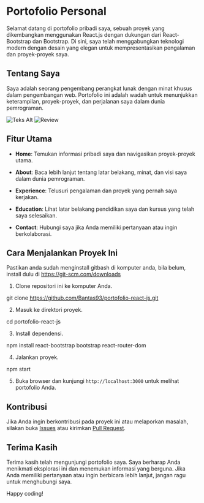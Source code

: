 # Portofolio Personal

Selamat datang di portofolio pribadi saya, sebuah proyek yang dikembangkan menggunakan React.js dengan dukungan dari React-Bootstrap dan Bootstrap. Di sini, saya telah menggabungkan teknologi modern dengan desain yang elegan untuk mempresentasikan pengalaman dan proyek-proyek saya.

## Tentang Saya

Saya adalah seorang pengembang perangkat lunak dengan minat khusus dalam pengembangan web. Portofolio ini adalah wadah untuk menunjukkan keterampilan, proyek-proyek, dan perjalanan saya dalam dunia pemrograman.

![Teks Alt](./assets/testimoni/review.jpg)
![Review](./assets/testimoni/review.jpg)

## Fitur Utama

- **Home**: Temukan informasi pribadi saya dan navigasikan proyek-proyek utama.

- **About**: Baca lebih lanjut tentang latar belakang, minat, dan visi saya dalam dunia pemrograman.

- **Experience**: Telusuri pengalaman dan proyek yang pernah saya kerjakan.

- **Education**: Lihat latar belakang pendidikan saya dan kursus yang telah saya selesaikan.

- **Contact**: Hubungi saya jika Anda memiliki pertanyaan atau ingin berkolaborasi.

## Cara Menjalankan Proyek Ini

Pastikan anda sudah menginstall gitbash di komputer anda, bila belum, install dulu di https://git-scm.com/downloads

1. Clone repositori ini ke komputer Anda.

git clone https://github.com/Bantas93/portofolio-react-js.git

2. Masuk ke direktori proyek.

cd portofolio-react-js

3. Install dependensi.

npm install react-bootstrap bootstrap react-router-dom

4. Jalankan proyek.

npm start

5. Buka browser dan kunjungi `http://localhost:3000` untuk melihat portofolio Anda.

## Kontribusi

Jika Anda ingin berkontribusi pada proyek ini atau melaporkan masalah, silakan buka [Issues](https://github.com/Bantas93/portofolio-react-js/issues) atau kirimkan [Pull Request](https://github.com/Bantas93/portofolio-react-js/pulls).

## Terima Kasih

Terima kasih telah mengunjungi portofolio saya. Saya berharap Anda menikmati eksplorasi ini dan menemukan informasi yang berguna. Jika Anda memiliki pertanyaan atau ingin berbicara lebih lanjut, jangan ragu untuk menghubungi saya.

Happy coding!

